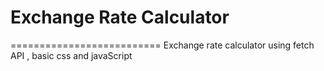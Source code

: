 # Exchange Rate Calculator
==========================
Exchange rate calculator using fetch API , basic css and javaScript
